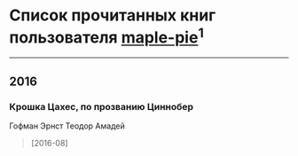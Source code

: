 # Список прочитанных книг пользователя [maple-pie](https://www.facebook.com/app_scoped_user_id/881088308617026/)<sup>1</sup>
---

## 2016

### Крошка Цахес, по прозванию Циннобер
Гофман Эрнст Теодор Амадей
> [2016-08] 



